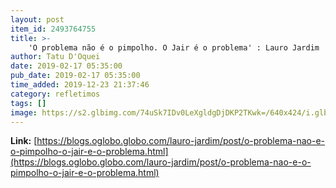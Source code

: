 ```yaml
---
layout: post
item_id: 2493764755
title: >-
    'O problema não é o pimpolho. O Jair é o problema' : Lauro Jardim
author: Tatu D'Oquei
date: 2019-02-17 05:35:00
pub_date: 2019-02-17 05:35:00
time_added: 2019-12-23 21:37:46
category: refletimos
tags: []
image: https://s2.glbimg.com/74uSk7IDv0LeXgldgDjDKP2TKwk=/640x424/i.glbimg.com/og/ig/infoglobo1/f/original/2019/02/15/79318875_brazils_right-wing_presidential_candidate_for_the_social_liberal_party_psl_jair_bolson.jpg
---
```


**Link:** [https://blogs.oglobo.globo.com/lauro-jardim/post/o-problema-nao-e-o-pimpolho-o-jair-e-o-problema.html](https://blogs.oglobo.globo.com/lauro-jardim/post/o-problema-nao-e-o-pimpolho-o-jair-e-o-problema.html)

